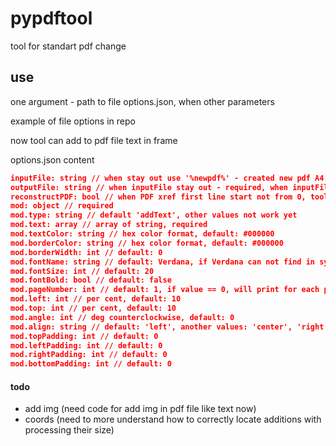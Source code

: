 # pypdftool
tool for standart pdf change

## use

one argument - path to file options.json, when other parameters

example of file options in repo

now tool can add to pdf file text in frame

options.json content
````json
inputFile: string // when stay out use '%newpdf%' - created new pdf A4
outputFile: string // when inputFile stay out - required, when inputFile have existing file can stay out and be used value from inputFile
reconstructPDF: bool // when PDF xref first line start not from 0, tool will copy input file, and replace 0 to start at the first xref line
mod: object // required
mod.type: string // default 'addText', other values not work yet
mod.text: array // array of string, required
mod.textColor: string // hex color format, default: #000000
mod.borderColor: string // hex color format, default: #000000
mod.borderWidth: int // default: 0
mod.fontName: string // default: Verdana, if Verdana can not find in system, be used first font from input pdf
mod.fontSize: int // default: 20
mod.fontBold: bool // default: false
mod.pageNumber: int // default: 1, if value == 0, will print for each page
mod.left: int // per cent, default: 10
mod.top: int // per cent, default: 10
mod.angle: int // deg counterclockwise, default: 0
mod.align: string // default: 'left', another values: 'center', 'right'
mod.topPadding: int // default: 0
mod.leftPadding: int // default: 0
mod.rightPadding: int // default: 0
mod.bottomPadding: int // default: 0
````

#### todo

- add img (need code for add img in pdf file like text now)
- coords (need to more understand how to correctly locate additions with processing their size)